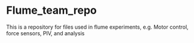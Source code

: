 # Flume_team_repo
This is a repository for files used in flume experiments, e.g. Motor control, force sensors, PIV, and analysis
